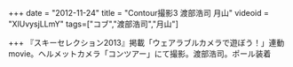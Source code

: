 +++
date = "2012-11-24"
title = "Contour撮影3 渡部浩司 月山"
videoid = "XlUvysjLLmY"
tags=["コブ","渡部浩司","月山"]

+++
『スキーセレクション2013』掲載「ウェアラブルカメラで遊ぼう！」連動movie。ヘルメットカメラ「コンツアー」にて撮影。渡部浩司。ポール装着
